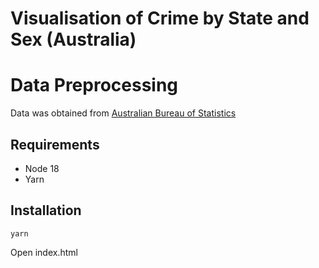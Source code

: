 # Visualisation of Crime by State and Sex (Australia)

# Data Preprocessing
Data was obtained from [Australian Bureau of Statistics](https://www.abs.gov.au/statistics/people/crime-and-justice)

## Requirements
* Node 18
* Yarn

## Installation
```
yarn
```

Open index.html
